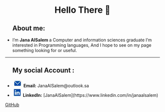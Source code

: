 <h1 align="center"> Hello There 👋</h1>


<ul>
<h2> About me:</h2>
<li><p>I’m <b>Jana AlSalem </b> a Computer and information sciences graduate
I’m interested in </b>Programming languages</b>, And I hope to see on my page something looking for or useful.  </p></li>
</ul>

<hr>

<ul>
<h2> My social Account :</h2>
<li> <img src="E_img.JPG" alt="campfire" /> <b>Email:</b> JanaAlSalem@outlook.sa </li>
<li> <img src="L_img.JPG" alt="campfire" /> <b>LinkedIn:</b> [JanaAlSalem](https://www.linkedin.com/in/janaalsalem) </li>
</ul>

[GitHub](http://github.com)



<!---
![campfire](E_img.JPG)

JanaYAlSalem/JanaYAlSalem is a ✨ special ✨ repository because its `README.md` (this file) appears on your GitHub profile.
You can click the Preview link to take a look at your changes.


<ul>
<h2 align="center"> Hello There 👋</h2>
<li>About me: </li>
<p>I’m <b>Jana AlSalem </b> a Computer and information sciences graduate
I’m interested in </b>Programming languages</b>, And I hope to see on my page something looking for or useful.  </p>

<hr>

<li> My social Account : </li>
 
 <img src="E_img.JPG" alt="campfire" /><p> Email: JanaAlSalem@outlook.sa </p> 
 <img src="L_img.JPG" alt="campfire" /><p> LinkedIn: </p> [@JanaAlSalem] (https://www.linkedin.com/in/janaalsalem)
</ul>
[@JanaAlSalem] (https://www.linkedin.com/in/janaalsalem)

--->
